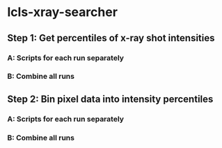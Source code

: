 # lcls-xray-searcher

## Step 1: Get percentiles of x-ray shot intensities

### A: Scripts for each run separately

### B: Combine all runs

## Step 2: Bin pixel data into intensity percentiles


### A: Scripts for each run separately

### B: Combine all runs

